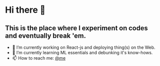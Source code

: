 # Hi there 👋 
 ## This is the place where I experiment on codes and eventually break 'em.
 - 🔭 I’m currently working on React-js and deploying thing(s) on the Web.
 - 🌱 I’m currently learning ML essentials and debunking it's know-hows.
 - 📫 How to reach me: <a href="mailto:yash.bhanushali@sakec.ac.in">@me</a>

<!--
**yash11213018/yash11213018** is a ✨ _special_ ✨ repository because its `README.md` (this file) appears on your GitHub profile.

Here are some ideas to get you started:

- 🔭 I’m currently working on ...
- 🌱 I’m currently learning ...
- 👯 I’m looking to collaborate on ...
- 🤔 I’m looking for help with ...
- 💬 Ask me about ...
- 📫 How to reach me: ...
- 😄 Pronouns: ...
- ⚡ Fun fact: ...
-->
